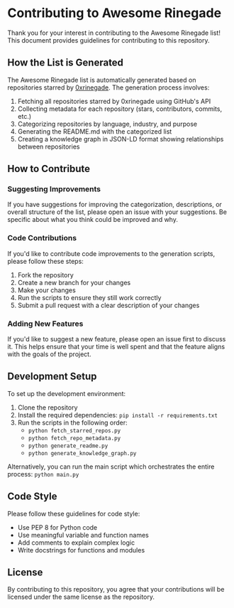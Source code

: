 # Contributing to Awesome Rinegade

Thank you for your interest in contributing to the Awesome Rinegade list! This document provides guidelines for contributing to this repository.

## How the List is Generated

The Awesome Rinegade list is automatically generated based on repositories starred by [0xrinegade](https://github.com/0xrinegade). The generation process involves:

1. Fetching all repositories starred by 0xrinegade using GitHub's API
2. Collecting metadata for each repository (stars, contributors, commits, etc.)
3. Categorizing repositories by language, industry, and purpose
4. Generating the README.md with the categorized list
5. Creating a knowledge graph in JSON-LD format showing relationships between repositories

## How to Contribute

### Suggesting Improvements

If you have suggestions for improving the categorization, descriptions, or overall structure of the list, please open an issue with your suggestions. Be specific about what you think could be improved and why.

### Code Contributions

If you'd like to contribute code improvements to the generation scripts, please follow these steps:

1. Fork the repository
2. Create a new branch for your changes
3. Make your changes
4. Run the scripts to ensure they still work correctly
5. Submit a pull request with a clear description of your changes

### Adding New Features

If you'd like to suggest a new feature, please open an issue first to discuss it. This helps ensure that your time is well spent and that the feature aligns with the goals of the project.

## Development Setup

To set up the development environment:

1. Clone the repository
2. Install the required dependencies: `pip install -r requirements.txt`
3. Run the scripts in the following order:
   - `python fetch_starred_repos.py`
   - `python fetch_repo_metadata.py`
   - `python generate_readme.py`
   - `python generate_knowledge_graph.py`

Alternatively, you can run the main script which orchestrates the entire process: `python main.py`

## Code Style

Please follow these guidelines for code style:

- Use PEP 8 for Python code
- Use meaningful variable and function names
- Add comments to explain complex logic
- Write docstrings for functions and modules

## License

By contributing to this repository, you agree that your contributions will be licensed under the same license as the repository.